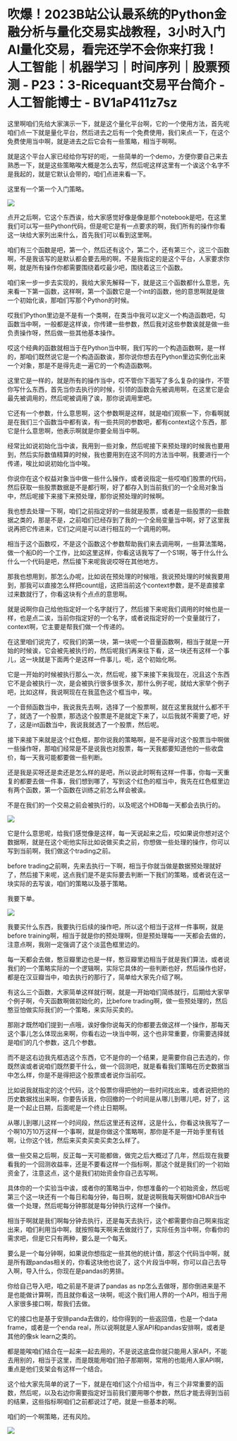 # 吹爆！2023B站公认最系统的Python金融分析与量化交易实战教程，3小时入门AI量化交易，看完还学不会你来打我！人工智能｜机器学习｜时间序列｜股票预测 - P23：3-Ricequant交易平台简介 - 人工智能博士 - BV1aP411z7sz

这里啊咱们先给大家演示一下，就是这个量化平台啊，它的一个使用方法，首先呢咱们点一下就是量化平台，然后进去之后有一个免费使用，我们来点一下，在这个免费使用当中啊，就是进去之后它会有一些策略，相当于啊啊。

就是这个平台人家已经给你写好的呃，一些简单的一个demo，方便你要自己来去熟悉一下，就是这些策略唉大概是怎么去写，然后呢这样这里有一个诶这个名字不是我起的，就是它默认会带的，咱们点进来看一下。

这里有一个第一个入门策略。

![](img/95cd91441859620e0defa6e1c8f6ade9_1.png)

点开之后啊，它这个东西诶，给大家感觉好像是像是那个notebook是吧，在这里我们可以写一些Python代码，但是呢它是有一点要求的啊，我们所有的操作你看这一块给大家列出来什么，首先我们可以看到这里啊。

咱们有三个函数是吧，第一个，然后还有这个，第二个，还有第三个，这三个函数啊，不是我该写的是默认都会要去用的啊，不是我指定的是这个平台，人家要求你啊，就是所有操作你都需要围绕着哎最少吧，围绕着这三个函数。

咱们来一步一步去实现的，我给大家先解释一下，就是这三个函数都什么意思，先来看一下第一函数，这样啊，第一个函数它是一个int的函数，他的意思啊就是做一个初始化诶，那咱们写那个Python的时候。

哎我们Python里边是不是有一个类啊，在类当中我可以定义一个构造函数吧，勾函数当中啊，一般都是这样诶，你传建一些参数，然后我对这些参数诶就是做一些负责操作呀，然后做一些其他基本操作。

哎这个经典的函数就相当于在Python当中啊，我们写的一个构造函数啊，是一样的，那咱们既然说它是一个构造函数诶，那你说你想去在Python里边实例化出来一个对象，那是不是得先走一遍它的一个构造函数啊。

这里它是一样的，就是所有的操作当中，哎不管你下面写了多么复杂的操作，不管你写什么东西，首先当你去执行的时候，引领的函数会先被调用啊，在这里它是会最先被调用的，然后呢被调用了诶，那你说调用里吧。

它还有一个参数，什么意思啊，这个参数啊是这样，就是咱们观察一下，你看啊就是在我们三个函数当中都有诶，有一些共同的参数吧，都有context这个东西，那它是什么意思啊，他表示啊就是你要全局当中啊。

经常比如说初始化当中诶，我用到一些对象，然后呢接下来预处理的时候我也要用到，然后实际数值精算的时候，我也要用到在这不同的方法当中啊，我要进行一个传递，唉比如说初始化当中唉。

你说你在这个权益对象当中做一些什么操作，或者说指定一些哎咱们股票的代码，然后获取一些股票数据是不是都行啊，好了都存入到当前我们的一个全局对象当中，然后呢接下来接下来预处理，那你说预处理的时候啊。

我也想去处理一下啊，咱们之前指定好的一些就是股票，或者是一些股票的一些数据之类的，那是不是，之前咱们已经存到了我的一个全局变量当中啊，好了这里我说再把它传进来，它们之间是可以进行相互的一个调用的啊。

相当于这个函数哎，不是这个函数这个参数帮助我们来去调用啊，一些算法策略，做一个船D的一个工作，比如这里这样，你看这话我写了一个S1啊，等于什么什么什么一个代码是吧，然后接下来呢我说哎呀在其他地方。

那我也想用到，那怎么办呢，比如说在预处理的时候哦，我说预处理的时候我要用到，那我可以直接怎么样把count组，这把当前这个context参数，是不是直接拿过来数就行了，你看这块有个点点的意思啊。

就是说啊你自己给他指定好一个名字就行了，然后接下来呢我们调用的时候也是一样，也是点二诶，当前你指定好的一个名字，或者说指定好的一个变量就行了，context啊，它主要是帮我们做一个传递的。

在这里咱们说完了，哎我们的第一块，第一块呢一个音量函数啊，相当于就是一开始的时候诶，它会被先被执行的，然后呢我们再来往下看，这一块还有这样一个事儿，这一块就是下面两个是这样一件事儿，呃，这个初始化啊。

它是一开始的时候被执行那么一次，然后呢，接下来接下来我现在，况且这个东西它不是会被执行一次，是会被执行很多很多次，那什么例子呢，就给大家举个例子吧，比如这样，我说啊现在在我蓝色这个框当中，唉。

一个音频函数当中，我说我先去啊，选择了一个股票啊，就在这里我就什么都不干了，就选了一个股票，那选这个股票是不是就定下来了，以后我就不需要了吧，好了，这是int函数当中，我说我就选了一个股票，然后呢。

接下来接下来就是这个红色框，那你说我的策略啊，是不是得对这个股票当中啊做一些操作呀，那咱们经常是不是说我也对股票，每一天我都要知道他的一些收盘价，每一天我可能都要做一些判断。

还是我是买呀还是卖还是怎么样的是吧，所以说此时啊有这样一件事，你每一天重复的都要去做一件事，我们想到哪了，写到这个红色的框当中，我先在红色框里边有两个函数，第一个函数在训练之前怎么样会被诶。

不是在我们的一个交易之前会被执行的，以及呢这个HDB每一天都会去执行的。

![](img/95cd91441859620e0defa6e1c8f6ade9_3.png)

它是什么意思呢，给我们感觉像是这样，每一天说起来之后，哎如果说你想对这个数据啊，就是在这个呃他实际比如说做买卖之前，你想做一些处理的操作，你可以写到当前啊，我们做这个trading之前。

before trading之前啊，先来去执行一下啊，相当于你就当做是数据预处理就好了，然后接下来呢，这点我们是不是实际要去判断一下我们的策略，或者说在这一块实际的去写诶，咱们的策略以及基于策略。

我要下单。

![](img/95cd91441859620e0defa6e1c8f6ade9_5.png)

我要买什么东西，我要执行后续的操作吧，所以这个相当于这样一件事啊，就是before training啊，相当于就是你的预处理啊，但是预处理每一一天都会去做的，注意点啊，我刚一定强调了这个淡蓝色框里边的。

每一天都会去做，憨豆瓣里边也是一样，憨豆瓣里边相当于就是我们算法，或者说我们的一个策略实际的一个逻辑啊，实际它具体的一些判断也好，然后操作也好，都是在汉豆瓣当中，咱去执行的那行了，简单给大家先介绍了啊。

有这么三个函数，大家简单这样就行啊，就是一开始咱们简练就行，后期给大家举个例子啊，今天函数啊做初始化的，比before trading啊，做一些预处理的，然后憨豆怕做实际我们的一个策略，来实际买卖的。

那刚才既然咱们提到一点哦，诶好像你说每天的你都要去做这样一个操作，那每天这个事儿怎么体现出来啊，你看右边一块当中啊，这个也非常重要，你需要选择就是咱们的几个参数，这几个参数。

而不是这右边我先框选这个东西，它不是你的一个结果，是需要你自己去选的，你既然诶或者说咱们既然要干什么，做一个回测吧，就是看看我们策略在历史数据当中怎么样，你是不是得把这个股票或者说你当前哎。

比如说我就指定的这个代码，这个股票你得把他的一些时间找出来，或者说把他的历史数据找出来啊，你要告诉我，你回撤的一个时间是从哪儿到哪儿吧，好了，这是一个起止日期，后面呢是一个终止日期啊。

从哪儿到哪儿这样一个时间段，然后这里还有这样，这是什么，你看这块我写了一个啊10万10万这样一个事啊，就是你做这个策略啊，那你是不是一开始手里有钱啊，让你这个钱，然后来买卖买卖买卖怎么样了。

做一些交易之后啊，反正每一天可能都做，做完之后大概过了几年，然后现在我要看我的一个回测收益率，还是不要看这样一个指标啊，那这个就是我们的一个初始资金了，注意这点，这个是我们初始资金你自己去写啊。

具体你的一个实验当中诶，或者你的策略当中，你想准备的一个初始资金，然后呢第三个这一块还有一个每日和每分钟，每日啊，就是说啊我每天啊做HDBAR当中做一个处理，然后呢每分钟那就是每分钟执行这样一个操作。

相当于啊就是我们啊每分钟去执行，还是每天去执行，这个都需要你自己啊来指定出来，咱们利用当中啊，就按照每天啊来去做就行了，实际任务当中啊，你看你的需求吧，但是它只有两种，要么是一个每天。

要么是一个每分钟啊，如果说你想指定一些其他的统计值，那这个代码当中啊，就是所有跟pandas相关的，你看这块他也说了，这个片段当中啊，你可以自己去导入啊，导入什么，你现在是pandas的男排。

你给自己导入吧，咱之前是不是讲了pandas as np怎么去做呀，那你倒进来是不是也能做计算啊，而且就你看这一块啊，呃这个我们用人界的一个API，相当于用人家很多接口啊，帮我们去做。

它的接口也是基于安排panda去做的，给你得到的一些返回值，也是一个data frame，或者是一个enda real，所以说啊就是人家API和pandas安排啊，或者是其他的像sk learn之类的。

都是能唉咱们结合在一起来一起去用的，不是说这底盘你就只能用人家API，不能去用别的，相当于这里，而是既能用咱们拍子那期啊，常用的也能用人家API啊，重点是他们支架会有这样一个结合。

这个给大家先简单的说了一下，就是在咱们这个介绍当中，有三个非常重要的函数，然后呢，以及右边你需要指定好当前我们要用哪个参数，然后才能去得到当前的结果，这些指标啊咱们之前都说过了吧，就是一些基本的啊。

咱们的一个啊策略，还有风险。

![](img/95cd91441859620e0defa6e1c8f6ade9_7.png)